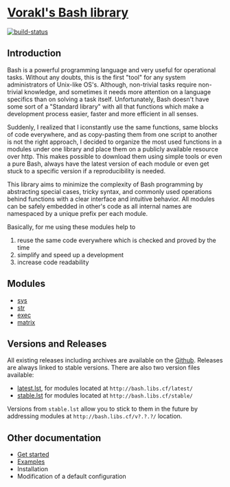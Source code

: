 # [Vorakl's Bash library](https://bash.libs.cf/)

[![build-status](https://travis-ci.org/vorakl/vbl.svg?branch=master)](https://travis-ci.org/vorakl/vbl)

## Introduction

Bash is a powerful programming language and very useful for operational tasks.
Without any doubts, this is the first "tool" for any system administrators of
Unix-like OS's. Although, non-trivial tasks require non-trivial knowledge, and
sometimes it needs more attention on a language specifics than on solving a task
itself. Unfortunately, Bash doesn't have some sort of a "Standard library" with
all that functions which make a development process easier, faster and more
efficient in all senses.

Suddenly, I realized that I iconstantly use the same functions, same blocks of
code everywhere, and as copy-pasting them from one script to another is not
the right approach, I decided to organize the most used functions in a modules
under one library and place them on a publicly available resource over http.
This makes possible to download them using simple tools or even a pure Bash,
always have the latest version of each module or even get stuck to a specific
version if a reproducibility is needed.

This library aims to minimize the complexity of Bash programming by abstracting
special cases, tricky syntax, and commonly used operations behind functions with
a clear interface and intuitive behavior. All modules can be safely embedded in
other's code as all internal names are namespaced by a unique prefix per each
module. 

Basically, for me using these modules help to

1. reuse the same code everywhere which is checked and proved by the time
2. simplify and speed up a development
3. increase code readability


## Modules

* [sys](https://github.com/vorakl/bash-libs/tree/master/src.docs/content/pages/sys.rst)
* [str](https://github.com/vorakl/bash-libs/tree/master/src.docs/content/pages/str.rst)
* [exec](https://github.com/vorakl/bash-libs/tree/master/src.docs/content/pages/exec.rst)
* [matrix](https://github.com/vorakl/bash-libs/tree/master/src.docs/content/pages/matrix.rst)

## Versions and Releases

All existing releases including archives are available on 
the [Github](https://github.com/vorakl/vbl/releases). Releases are always linked
to stable versions. There are also two version files available:

* [latest.lst](http://bash.libs.cf/latest.lst),
  for modules located at `http://bash.libs.cf/latest/`
* [stable.lst](http://bash.libs.cf/stable.lst)
  for modules located at `http://bash.libs.cf/stable/`

Versions from `stable.lst` allow you to stick to them in the future by addressing
modules at `http://bash.libs.cf/v?.?.?/` location.


## Other documentation

* [Get started](https://github.com/vorakl/bash-libs/tree/master/src.docs/content/pages/get-started.rst)
* [Examples](https://github.com/vorakl/bash-libs/tree/master/examples)
* Installation
* Modification of a default configuration
